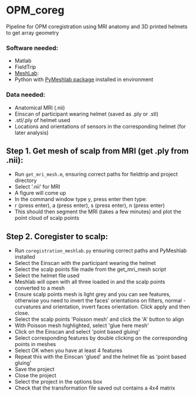 # OPM_coreg
Pipeline for OPM coregistration using MRI anatomy and 3D printed helmets to get array geometry

### Software needed:
- Matlab
- FieldTrip
- [MeshLab](https://www.meshlab.net/ ): 
- Python with [PyMeshlab package](https://pymeshlab.readthedocs.io/en/latest/) installed in environment 

### Data needed:
- Anatomical MRI (.nii)
- Einscan of participant wearing helmet (saved as .ply or .stl)
- .stl/.ply of helmet used
- Locations and orientations of sensors in the corresponding helmet (for later analysis)

## Step 1. Get mesh of scalp from MRI (get .ply from .nii):
- Run `get_mri_mesh.m`, ensuring correct paths for fieldtrip and project directory
- Select '.nii' for MRI 
- A figure will come up
- In the command window type y, press enter then type:
- r (press enter), a (press enter), s (press enter), n (press enter)
- This should then segment the MRI (takes a few minutes) and plot the point cloud of scalp points

## Step 2. Coregister to scalp:
- Run `coregistration_meshlab.py` ensuring correct paths and PyMeshlab installed
- Select the Einscan with the participant wearing the helmet
- Select the scalp points file made from the get_mri_mesh script
- Select the helmet file used
- Meshlab will open with all three loaded in and the scalp points converted to a mesh
- Ensure scalp points mesh is light grey and you can see features, otherwise you need to invert the faces’ orientations on filters, normal - curvatures and orientation, invert faces orientation. Click apply and then close. 
- Select the scalp points 'Poisson mesh' and click the 'A' button to align
- With Poisson mesh highlighted, select 'glue here mesh'
- Click on the Einscan and select 'point based gluing'
- Select corresponding features by double clicking on the corresponding points in meshes
- Select OK when you have at least 4 features
- Repeat this with the Einscan 'glued' and the helmet file as 'point based gluing'
- Save the project
- Close the project
- Select the project in the options box
- Check that the transformation file saved out contains a 4x4 matrix
